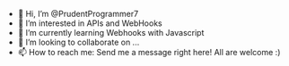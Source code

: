 - 👋 Hi, I’m @PrudentProgrammer7
- 👀 I’m interested in APIs and WebHooks
- 🌱 I’m currently learning Webhooks with Javascript
- 💞️ I’m looking to collaborate on ...
- 📫 How to reach me: Send me a message right here! All are welcome :)

<!---
PrudentProgrammer7/PrudentProgrammer7 is a ✨ special ✨ repository because its `README.md` (this file) appears on your GitHub profile.
You can click the Preview link to take a look at your changes.
--->
